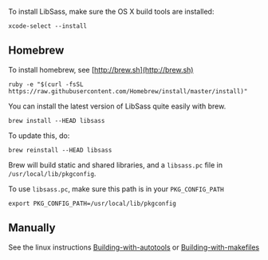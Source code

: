 To install LibSass, make sure the OS X build tools are installed:

    xcode-select --install

## Homebrew

To install homebrew, see [http://brew.sh](http://brew.sh)

    ruby -e "$(curl -fsSL https://raw.githubusercontent.com/Homebrew/install/master/install)"

You can install the latest version of LibSass quite easily with brew.

    brew install --HEAD libsass

To update this, do:

    brew reinstall --HEAD libsass

Brew will build static and shared libraries, and a `libsass.pc` file in `/usr/local/lib/pkgconfig`.

To use `libsass.pc`, make sure this path is in your `PKG_CONFIG_PATH`

    export PKG_CONFIG_PATH=/usr/local/lib/pkgconfig

## Manually

See the linux instructions [Building-with-autotools](build-with-autotools.md) or [Building-with-makefiles](build-with-makefiles.md)
